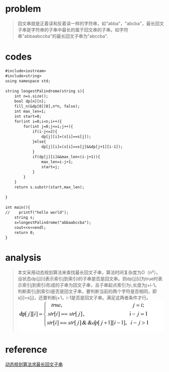 # problem
>回文串就是正着读和反着读一样的字符串，如“abba”，"abcba"，最长回文子串是字符串的子串中最长的属于回文串的子串。如字符串"abbaabccba"的最长回文子串为"abccba".


# codes
```
#include<iostream>
#include<string>
using namespace std;

string longestPalindrome(string s){
    int n=s.size();
    bool dp[n][n];
    fill_n(&dp[0][0],n*n, false);
    int max_len=1;
    int start=0;
    for(int i=0;i<n;i++){
        for(int j=0;j<=i;j++){
            if(i-j<=2){
                dp[j][i]=(s[i]==s[j]);
            }else{
                dp[j][i]=(s[i]==s[j]&&dp[j+1][i-1]);
            }
            if(dp[j][i]&&max_len<(i-j+1)){
                max_len=i-j+1;
                start=j;
            }
        }
    }
    return s.substr(start,max_len);
    
}

int main(){
//    printf("hello world");
    string s;
    s=longestPalindrome("abbaabccba");
    cout<<s<<endl;
    return 0;
}

```

# analysis
>本文采用动态规划算法来查找最长回文子串，算法时间复杂度为O（n²）。设状态dp[j][i]表示索引j到索引i的子串是否是回文串。则dp[j][i]为true时表示索引j到索引i形成的子串为回文子串，且子串起点索引为i,长度为j+i-1。
判断索引j到索引i是否是回文子串，要判断当前的两个字符是否相同，即s[i]=s[j]，还要判断j+1，i-1是否是回文子串。满足这两者条件才行。
 ![image](../Images/longestSubstring.jpg)

# reference 
[动态规划算法求最长回文子串][1]

[1]: https://blog.csdn.net/shineboyxxb/article/details/52079360